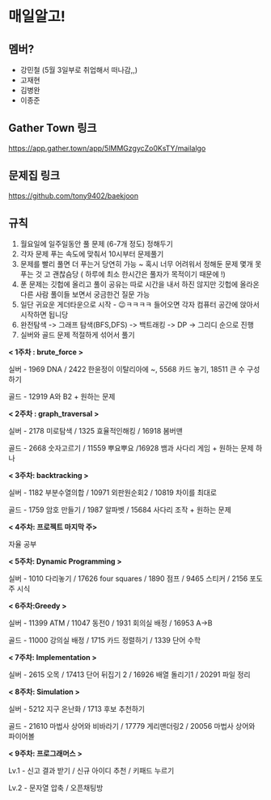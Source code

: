 # 매일알고!

## 멤버?

- 강민철 (5월 3일부로 취업해서 떠나감,,)
- 고재현
- 김병완
- 이종준


## Gather Town 링크

https://app.gather.town/app/5lMMGzgycZo0KsTY/mailalgo


## 문제집 링크

https://github.com/tony9402/baekjoon


## 규칙

1. 월요일에 일주일동안 풀 문제 (6-7개 정도) 정해두기
2. 각자 문제 푸는 속도에 맞춰서 10시부터 문제풀기
3. 문제를 빨리 풀면 더 푸는거 당연히 가능 ~ 혹시 너무 어려워서 정해둔 문제 몇개 못푸는 것 고 괜찮슴당 ( 하루에 최소 한시간은 풀자가 목적이기 때문에 !)
4. 푼 문제는 깃헙에 올리고 풀이 공유는 따로 시간을 내서 하진 않지만 깃헙에 올라온 다른 사람 풀이들 보면서 궁금한건 질문 가능
5. 일단 귀요운 게더타운으로 시작 - 😉ㅋㅋㅋㅋ 들어오면 각자 컴퓨터 공간에 앉아서 시작하면 됩니당
6. 완전탐색 -> 그래프 탐색(BFS,DFS) -> 백트래킹 -> DP -> 그리디 순으로 진행
7. 실버와 골드 문제 적절하게 섞어서 풀기


**< 1주차 : brute_force >**

실버 - 1969 DNA / 2422 한윤정이 이탈리아에 ~, 5568 카드 놓기, 18511 큰 수 구성하기

골드 - 12919 A와 B2 + 원하는 문제


**< 2주차 : graph_traversal >**

실버 - 2178 미로탐색 / 1325 효율적인해킹 / 16918 봄버맨

골드 - 2668 숫자고르기 / 11559 뿌요뿌요 /16928 뱀과 사다리 게임 + 원하는 문제 하나


**< 3주차: backtracking >**

실버 - 1182 부분수열의합 / 10971 외판원순회2 / 10819 차이를 최대로

골드 - 1759 암호 만들기 / 1987 알파벳 / 15684 사다리 조작 + 원하는 문제


**< 4주차: 프로젝트 마지막 주>**

자율 공부


**< 5주차: Dynamic Programming >**

실버 - 1010 다리놓기 / 17626 four squares / 1890 점프 / 9465 스티커 / 2156 포도주 시식


**< 6주차:Greedy >**

실버 - 11399 ATM / 11047 동전0 / 1931 회의실 배정 / 16953 A->B

골드 - 11000 강의실 배정 / 1715 카드 정렬하기 / 1339 단어 수학


**< 7주차: Implementation >**

실버 - 2615 오목 / 17413 단어 뒤집기 2 / 16926 배열 돌리기1 / 20291 파일 정리


**< 8주차: Simulation >**

실버 - 5212 지구 온난화 / 1713 후보 추천하기

골드 - 21610 마법사 상어와 비바라기 / 17779 게리맨더링2 / 20056 마법사 상어와 파이어볼


**< 9주차: 프로그래머스 >**

Lv.1 - 신고 결과 받기 / 신규 아이디 추천 / 키패드 누르기

Lv.2 - 문자열 압축 / 오픈채팅방

